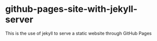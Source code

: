 # github-pages-site-with-jekyll-server
This is the use of jekyll to serve a static website through GitHub Pages
